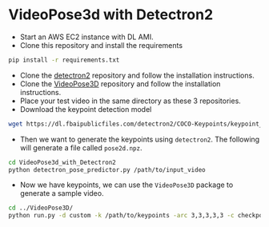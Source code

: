 # VideoPose3d with Detectron2

* Start an AWS EC2 instance with DL AMI. 
* Clone this repository and install the requirements
```bash
pip install -r requirements.txt
```
* Clone the [detectron2](https://github.com/BradleyGrantham/detectron2.git) repository 
and follow the installation instructions. 
* Clone the [VideoPose3D](https://github.com/BradleyGrantham/VideoPose3D.git) repository
and follow the installation instructions. 
* Place your test video in the same directory as these 3 repositories.
* Download the keypoint detection model 
```bash
wget https://dl.fbaipublicfiles.com/detectron2/COCO-Keypoints/keypoint_rcnn_X_101_32x8d_FPN_3x/139686956/model_final_5ad38f.pkl
```

* Then we want to generate the keypoints using `detectron2`. 
The following will generate a file called `pose2d.npz`. 
```bash
cd VideoPose3d_with_Detectron2
python detectron_pose_predictor.py /path/to/input_video
```
* Now we have keypoints, we can use the `VideoPose3D` package to generate a sample
video.
```bash
cd ../VideoPose3D/
python run.py -d custom -k /path/to/keypoints -arc 3,3,3,3,3 -c checkpoint --evaluate pretrained_h36m_detectron_coco.bin --render --viz-subject detectron2 --viz-action custom --viz-camera 0 --viz-video /path/to/input_video --viz-output output.mp4 --viz-size 6

```